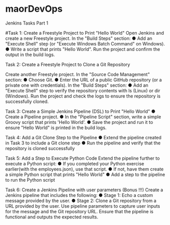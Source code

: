 # maorDevOps
Jenkins Tasks Part 1 

#Task 1:
Create a Freestyle Project to Print "Hello World"
Open Jenkins and create a new Freestyle project.
In the "Build Steps" section:
●	Add an "Execute Shell" step (or "Execute Windows Batch Command" on Windows).
●	Write a script that prints "Hello World".
Run the project and confirm the output in the build logs.



Task 2: Create a Freestyle Project to Clone a Git Repository

Create another Freestyle project.
In the "Source Code Management" section:
●	Choose Git.
●	Enter the URL of a public GitHub repository (or a private one with credentials).
In the "Build Steps" section:
●	Add an "Execute Shell" step to verify the repository contents with ls (Linux) or dir (Windows).
Run the project and check the logs to ensure the repository is successfully cloned.


Task 3: Create a Simple Jenkins Pipeline (DSL) to Print "Hello World"
●	Create a Pipeline project.
●	In the "Pipeline Script" section, write a simple Groovy script that prints 'Hello World'.
●	Save the project and run it to ensure "Hello World" is printed in the build logs.

Task 4: Add a Git Clone Step to the Pipeline
●	Extend the pipeline created in Task 3 to include a Git clone step
●	Run the pipeline and verify that the repository is cloned successfully


Task 5: Add a Step to Execute Python Code
Extend the pipeline further to execute a Python script:
●	If you completed your Python exercise earlier(with the employees.json), use that script.
●	If not, have them create a simple Python script that prints "Hello World"
●	Add a step to the pipeline to run the Python script

Task 6: Create a Jenkins Pipeline with user parameters (Bonus !!!)
Create a Jenkins pipeline that includes the following:
●	Stage 1: Echo a custom message provided by the user.
●	Stage 2: Clone a Git repository from a URL provided by the user.
Use pipeline parameters to capture user inputs for the message and the Git repository URL.
Ensure that the pipeline is functional and outputs the expected results.
 

